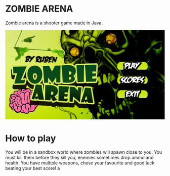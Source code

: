 # ZOMBIE ARENA

Zombie arena is a shooter game made in Java.


![alt text](https://github.com/rubenbase/ZombieArena-java-shooter/blob/master/android/assets/fondopresentacion.png)



# How to play

You will be in a sandbox world where zombies will spawn close to you. You must kill them before they kill you, enemies sometimes drop ammo and health. You have multiple weapons, chose your favourite and good luck beating your best score! 
a
